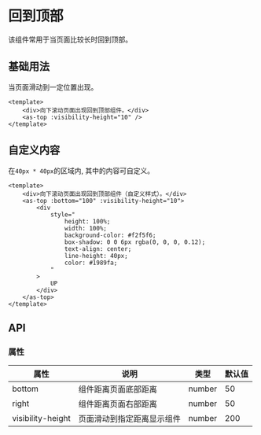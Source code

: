 # 回到顶部
该组件常用于当页面比较长时回到顶部。
## 基础用法
当页面滑动到一定位置出现。

<CodeRun auto>

```vue
<template>
    <div>向下滚动页面出现回到顶部组件。</div>
    <as-top :visibility-height="10" />
</template>
```

</CodeRun>

## 自定义内容
在`40px * 40px`的区域内, 其中的内容可自定义。

<CodeRun auto>

```vue
<template>
    <div>向下滚动页面出现回到顶部组件（自定义样式）。</div>
    <as-top :bottom="100" :visibility-height="10">
        <div
            style="
                height: 100%;
                width: 100%;
                background-color: #f2f5f6;
                box-shadow: 0 0 6px rgba(0, 0, 0, 0.12);
                text-align: center;
                line-height: 40px;
                color: #1989fa;
            "
        >
            UP
        </div>
    </as-top>
</template>
```

</CodeRun>

## API
### 属性
| 属性          | 说明         | 类型    | 默认值 |
| ------------- | ------------ | ------- | ------ |
| bottom        | 组件距离页面底部距离 | number  | 50 |
| right         | 组件距离页面右部距离 | number  | 50 |
| visibility-height | 页面滑动到指定距离显示组件 | number | 200 |

<script setup>
    import {onMounted} from "vue";
    import {initPage} from "../../../.vitepress/theme/customer";


    onMounted(() => {
        initPage();
    });
</script>
